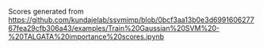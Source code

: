 
Scores generated from https://github.com/kundajelab/ssvmimp/blob/0bcf3aa13b0e3d699160627767fea29cfb306a43/examples/Train%20Gaussian%20SVM%20-%20TALGATA%20importance%20scores.ipynb 
